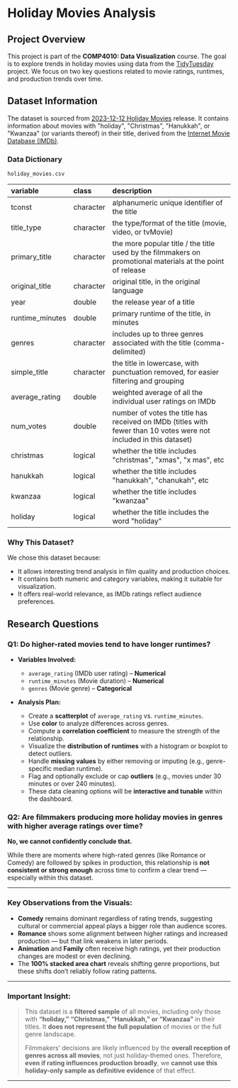 # Holiday Movies Analysis  

## Project Overview  
This project is part of the **COMP4010: Data Visualization** course. The goal is to explore trends in holiday movies using data from the [TidyTuesday](https://github.com/rfordatascience/tidytuesday) project. We focus on two key questions related to movie ratings, runtimes, and production trends over time.  

## Dataset Information  
The dataset is sourced from [2023-12-12 Holiday Movies](https://github.com/rfordatascience/tidytuesday/blob/main/data/2023/2023-12-12/readme.md) release. It contains information about movies with "holiday", "Christmas", "Hanukkah", or "Kwanzaa" (or variants thereof) in their title, derived from the [Internet Movie Database (IMDb)](https://developer.imdb.com/non-commercial-datasets/).

### Data Dictionary

`holiday_movies.csv`

|variable        |class     |description     |
|:---------------|:---------|:---------------|
|tconst          |character |alphanumeric unique identifier of the title |
|title_type      |character |the type/format of the title (movie, video, or tvMovie) |
|primary_title   |character |the more popular title / the title used by the filmmakers on promotional materials at the point of release |
|original_title  |character |original title, in the original language |
|year            |double    |the release year of a title |
|runtime_minutes |double    |primary runtime of the title, in minutes |
|genres          |character |includes up to three genres associated with the title (comma-delimited) |
|simple_title    |character |the title in lowercase, with punctuation removed, for easier filtering and grouping |
|average_rating  |double    |weighted average of all the individual user ratings on IMDb |
|num_votes       |double    |number of votes the title has received on IMDb (titles with fewer than 10 votes were not included in this dataset) |
|christmas       |logical   |whether the title includes "christmas", "xmas", "x mas", etc|
|hanukkah        |logical   |whether the title includes "hanukkah", "chanukah", etc|
|kwanzaa         |logical   |whether the title includes "kwanzaa"|
|holiday         |logical   |whether the title includes the word "holiday"|


### Why This Dataset?  
We chose this dataset because:
- It allows interesting trend analysis in film quality and production choices. 
- It contains both numeric and category variables, making it suitable for visualization.  
- It offers real-world relevance, as IMDb ratings reflect audience preferences.  

## Research Questions 

### **Q1: Do higher-rated movies tend to have longer runtimes?**  

- **Variables Involved:**  
  - `average_rating` (IMDb user rating) – **Numerical**  
  - `runtime_minutes` (Movie duration) – **Numerical**  
  - `genres` (Movie genre) – **Categorical**  

- **Analysis Plan:**  
  - Create a **scatterplot** of `average_rating` vs. `runtime_minutes`.  
  - Use **color** to analyze differences across genres.  
  - Compute a **correlation coefficient** to measure the strength of the relationship.  
  - Visualize the **distribution of runtimes** with a histogram or boxplot to detect outliers.  
  - Handle **missing values** by either removing or imputing (e.g., genre-specific median runtime).  
  - Flag and optionally exclude or cap **outliers** (e.g., movies under 30 minutes or over 240 minutes).  
  - These data cleaning options will be **interactive and tunable** within the dashboard.

### **Q2: Are filmmakers producing more holiday movies in genres with higher average ratings over time?**  

**No, we cannot confidently conclude that.**

While there are moments where high-rated genres (like Romance or Comedy) are followed by spikes in production, this relationship is **not consistent or strong enough** across time to confirm a clear trend — especially within this dataset.

---

### **Key Observations from the Visuals:**

- **Comedy** remains dominant regardless of rating trends, suggesting cultural or commercial appeal plays a bigger role than audience scores.
- **Romance** shows some alignment between higher ratings and increased production — but that link weakens in later periods.
- **Animation** and **Family** often receive high ratings, yet their production changes are modest or even declining.
- The **100% stacked area chart** reveals shifting genre proportions, but these shifts don’t reliably follow rating patterns.

---

### **Important Insight:**
> This dataset is a **filtered sample** of all movies, including only those with **“holiday,” “Christmas,” “Hanukkah,” or “Kwanzaa”** in their titles. It **does not represent the full population** of movies or the full genre landscape.
>
> Filmmakers’ decisions are likely influenced by the **overall reception of genres across all movies**, not just holiday-themed ones. Therefore, **even if rating influences production broadly**, we **cannot use this holiday-only sample as definitive evidence** of that effect.

---
